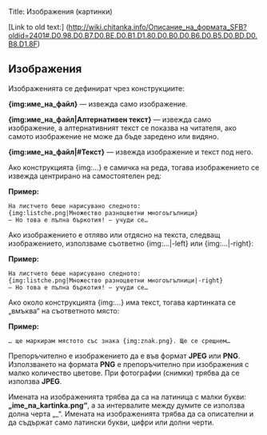 Title: Изображения (картинки)

[Link to old text:] (http://wiki.chitanka.info/Описание_на_формата_SFB?oldid=2401#.D0.98.D0.B7.D0.BE.D0.B1.D1.80.D0.B0.D0.B6.D0.B5.D0.BD.D0.B8.D1.8F)


## Изображения

Изображенията се дефинират чрез конструкциите: 

<b>{img:име_на_файл}</b> — извежда само изображение. 


<b>{img:име_на_файл|Алтернативен текст}</b> — извежда само изображение, а алтернативният текст се показва на читателя, ако самото изображение не може да бъде заредено или видяно. 

<b>{img:име_на_файл|#Текст}</b> — извежда изображение и текст под него. 



Ако конструкцията {img:…} е самичка на реда, тогава изображението се извежда центрирано на самостоятелен ред: 

<b>Пример:</b> 


 	На листчето беше нарисувано следното:
 	{img:listche.png|Множество разноцветни многоъгълници}
 	— Но това е пълна бъркотия! — учуди се…


Ако изображението е отляво или отдясно на текста, следващ изображението, използваме съответно {img:…|-left} или {img:…|-right}: 

<b>Пример:</b> 


 	На листчето беше нарисувано следното:
 	{img:listche.png|Множество разноцветни многоъгълници|-right}
 	— Но това е пълна бъркотия! — учуди се…


Ако около конструкцията {img:…} има текст, тогава картинката се „вмъква“ на съответното място: 

<b>Пример:</b> 


 	… ще маркирам мястото със знака {img:znak.png}. Ще се срещнем…


Препоръчително е изображението да е във формат <b>JPEG</b> или <b>PNG</b>. Използването на формата <b>PNG</b> е препоръчително при изображения с малко количество цветове. При фотографии (снимки) трябва да се използва <b>JPEG</b>.

Имената на изображенията трябва да са на латиница с малки букви: <b>„ime_na_kartinka.png“</b>, а за интервалите между думите се използва долна черта „_“. Имената на изображенията трябва да са описателни и да съдържат само латински букви, цифри или долни черти.
